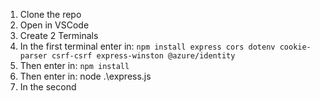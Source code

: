 1. Clone the repo
2. Open in VSCode
3. Create 2 Terminals
4. In the first terminal enter in: `npm install express cors dotenv cookie-parser csrf-csrf express-winston @azure/identity`
5. Then enter in: `npm install`
6. Then enter in: node .\express.js
7. In the second
